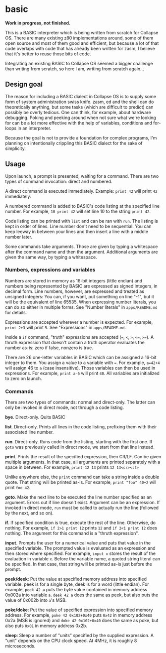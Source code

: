 # basic

**Work in progress, not finished.**

This is a BASIC interpreter which is being written from scratch for Collapse OS.
There are many existing z80 implementations around, some of them open source
and most of them good and efficient, but because a lot of that code overlaps
with code that has already been written for zasm, I believe that it's better to
reuse those bits of code.

Integrating an existing BASIC to Collapse OS seemed a bigger challenge than
writing from scratch, so here I am, writing from scratch again...

## Design goal

The reason for including a BASIC dialect in Collapse OS is to supply some form
of system administration swiss knife. zasm, ed and the shell can do
theoretically anything, but some tasks (which are difficult to predict) can
possibly be overly tedious. One can think, for example, about hardware
debugging. Poking and peeking around when not sure what we're looking for can
be a lot more effective with the help of variables, conditions and for-loops in
an interpreter.

Because the goal is not to provide a foundation for complex programs, I'm
planning on intentionally crippling this BASIC dialect for the sake of
simplicity. 

## Usage

Upon launch, a prompt is presented, waiting for a command. There are two types
of command invocation: direct and numbered.

A direct command is executed immediately. Example: `print 42` will print `42`
immediately.

A numbered command is added to BASIC's code listing at the specified line
number. For example, `10 print 42` will set line 10 to the string `print 42`.

Code listing can be printed with `list` and can be ran with `run`. The listing
is kept in order of lines. Line number don't need to be sequential. You can
keep leeway in between your lines and then insert a line with a middle number
later.

Some commands take arguments. Those are given by typing a whitespace after the
command name and then the argument. Additional arguments are given the same way,
by typing a whitespace.

### Numbers, expressions and variables

Numbers are stored in memory as 16-bit integers (little endian) and numbers
being represented by BASIC are expressed as signed integers, in decimal form.
Line numbers, however, are expressed and treated as unsigned integers: You can,
if you want, put something on line "-1", but it will be the equivalent of line
65535. When expressing number literals, you can do so either in multiple forms.
See "Number literals" in `apps/README.md` for details.

Expressions are accepted wherever a number is expected. For example,
`print 2+3` will print `5`.  See "Expressions" in `apps/README.md`.

Inside a `if` command, "truth" expressions are accepted (`=`, `<`, `>`, `<=`,
`>=`). A thruth expression that doesn't contain a truth operator evaluates the
number as-is: zero if false, nonzero is true.

There are 26 one-letter variables in BASIC which can be assigned a 16-bit
integer to them. You assign a value to a variable with `=`. For example,
`a=42+4` will assign 46 to `a` (case insensitive). Those variables can then
be used in expressions. For example, `print a-6` will print `40`. All variables
are initialized to zero on launch.

### Commands

There are two types of commands: normal and direct-only. The latter can only
be invoked in direct mode, not through a code listing.

**bye**. Direct-only. Quits BASIC

**list**. Direct-only. Prints all lines in the code listing, prefixing them
with their associated line number.

**run**. Direct-only. Runs code from the listing, starting with the first one.
If `goto` was previously called in direct mode, we start from that line instead.

**print**. Prints the result of the specified expression, then CR/LF. Can be
given multiple arguments. In that case, all arguments are printed separately
with a space in between. For example, `print 12 13` prints `12 13<cr><lf>`

Unlike anywhere else, the `print` command can take a string inside a double
quote. That string will be printed as-is. For example, `print "foo" 40+2` will
print `foo 42`.

**goto**. Make the next line to be executed the line number specified as an
argument. Errors out if line doesn't exist. Argument can be an expression. If
invoked in direct mode, `run` must be called to actually run the line (followed
by the next, and so on).

**if**. If specified condition is true, execute the rest of the line. Otherwise,
do nothing. For example, `if 2>1 print 12` prints `12` and `if 2<1 print 12`
does nothing. The argument for this command is a "thruth expression".

**input**. Prompts the user for a numerical value and puts that value in the
specified variable. The prompted value is evaluated as an expression and then
stored where specified. For example, `input x` stores the result of the
evaluation in variable `x`. Before the variable name, a quoted string literal
can be specified. In that case, that string will be printed as-is just before
the prompt.

**peek/deek**: Put the value at specified memory address into specified
variable. peek is for a single byte, deek is for a word (little endian). For
example, `peek 42 a` puts the byte value contained in memory address 0x002a
into variable `a`. `deek 42 a` does the same as peek, but also puts the value
of 0x002b into `a`'s MSB.

**poke/doke**: Put the value of specified expression into specified memory
address. For example, `poke 42 0x102+0x40` puts `0x42` in memory address
0x2a (MSB is ignored) and `doke 42 0x102+0x40` does the same as poke, but also
puts `0x01` in memory address 0x2b.

**sleep**: Sleep a number of "units" specified by the supplied expression. A
"unit" depends on the CPU clock speed. At 4MHz, it is roughly 8 microseconds.
